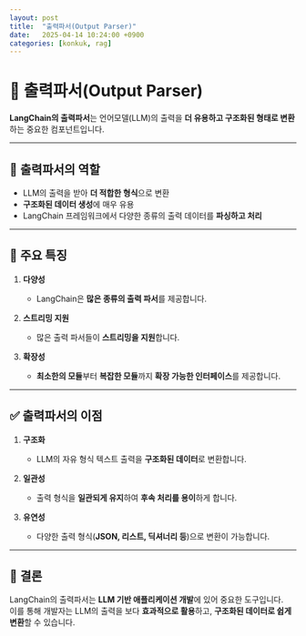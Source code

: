 ```yaml
---
layout: post
title:  "출력파서(Output Parser)"
date:   2025-04-14 10:24:00 +0900
categories: [konkuk, rag]
--- 
```

# 🔄 출력파서(Output Parser)

**LangChain의 출력파서**는 언어모델(LLM)의 출력을 **더 유용하고 구조화된 형태로 변환**하는 중요한 컴포넌트입니다.

---

## 🎯 출력파서의 역할

- LLM의 출력을 받아 **더 적합한 형식**으로 변환  
- **구조화된 데이터 생성**에 매우 유용  
- LangChain 프레임워크에서 다양한 종류의 출력 데이터를 **파싱하고 처리**

---

## 🧩 주요 특징

1. **다양성**  
   - LangChain은 **많은 종류의 출력 파서**를 제공합니다.

2. **스트리밍 지원**  
   - 많은 출력 파서들이 **스트리밍을 지원**합니다.

3. **확장성**  
   - **최소한의 모듈**부터 **복잡한 모듈**까지 **확장 가능한 인터페이스**를 제공합니다.

---

## ✅ 출력파서의 이점

1. **구조화**  
   - LLM의 자유 형식 텍스트 출력을 **구조화된 데이터**로 변환합니다.

2. **일관성**  
   - 출력 형식을 **일관되게 유지**하여 **후속 처리를 용이**하게 합니다.

3. **유연성**  
   - 다양한 출력 형식(**JSON, 리스트, 딕셔너리 등**)으로 변환이 가능합니다.

---

## 🧠 결론

LangChain의 출력파서는 **LLM 기반 애플리케이션 개발**에 있어 중요한 도구입니다.  
이를 통해 개발자는 LLM의 출력을 보다 **효과적으로 활용**하고, **구조화된 데이터로 쉽게 변환**할 수 있습니다.
